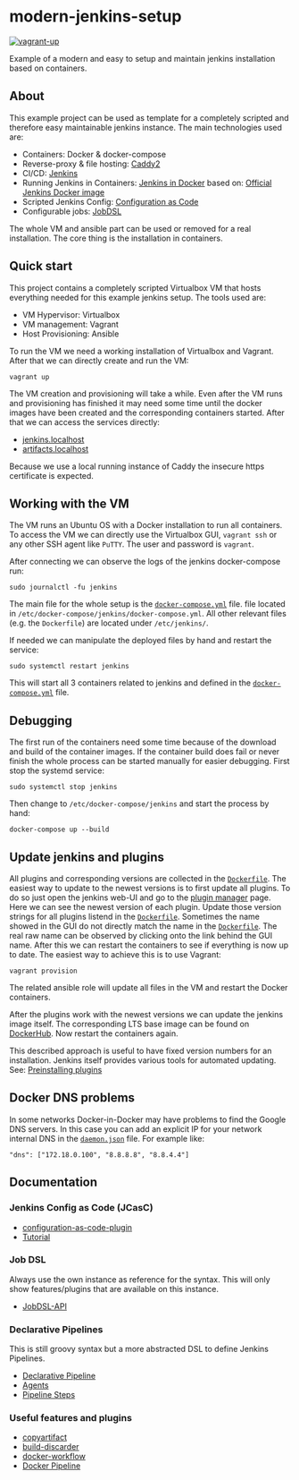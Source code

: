 modern-jenkins-setup
====================

[![vagrant-up](https://github.com/langchr86/modern-jenkins-setup/actions/workflows/vagrant-up.yml/badge.svg)](https://github.com/langchr86/modern-jenkins-setup/actions/workflows/vagrant-up.yml)

Example of a modern and easy to setup and maintain jenkins installation based on containers.



About
-----

This example project can be used as template for a completely scripted
and therefore easy maintainable jenkins instance.
The main technologies used are:

* Containers: Docker & docker-compose
* Reverse-proxy & file hosting: [Caddy2](https://caddyserver.com/v2)
* CI/CD: [Jenkins](https://www.jenkins.io/)
* Running Jenkins in Containers: [Jenkins in Docker](https://www.jenkins.io/doc/book/installing/docker/)
  based on: [Official Jenkins Docker image](https://github.com/jenkinsci/docker/blob/master/README.md)
* Scripted Jenkins Config: [Configuration as Code](https://plugins.jenkins.io/configuration-as-code/)
* Configurable jobs: [JobDSL](https://plugins.jenkins.io/job-dsl/)

The whole VM and ansible part can be used or removed for a real installation.
The core thing is the installation in containers.


Quick start
-----------

This project contains a completely scripted Virtualbox VM that hosts everything needed for this example jenkins setup.
The tools used are:

* VM Hypervisor: Virtualbox
* VM management: Vagrant
* Host Provisioning: Ansible

To run the VM we need a working installation of Virtualbox and Vagrant.
After that we can directly create and run the VM:

~~~~~~
vagrant up
~~~~~~

The VM creation and provisioning will take a while.
Even after the VM runs and provisioning has finished it may need some time until the docker images
have been created and the corresponding containers started.
After that we can access the services directly:

* [jenkins.localhost](https://jenkins.localhost/)
* [artifacts.localhost](https://artifacts.localhost/)

Because we use a local running instance of Caddy the insecure https certificate is expected.



Working with the VM
-------------------

The VM runs an Ubuntu OS with a Docker installation to run all containers.
To access the VM we can directly use the Virtualbox GUI, `vagrant ssh` or any other SSH agent like `PuTTY`.
The user and password is `vagrant`.

After connecting we can observe the logs of the jenkins docker-compose run:

~~~~~~
sudo journalctl -fu jenkins
~~~~~~

The main file for the whole setup is the [`docker-compose.yml`] file.
file located in `/etc/docker-compose/jenkins/docker-compose.yml`.
All other relevant files (e.g. the `Dockerfile`) are located under `/etc/jenkins/`.

If needed we can manipulate the deployed files by hand and restart the service:

~~~~~~
sudo systemctl restart jenkins
~~~~~~

This will start all 3 containers related to jenkins and defined in the [`docker-compose.yml`] file.



Debugging
---------

The first run of the containers need some time because of the download and build of the container images.
If the container build does fail or never finish the whole process can be started manually for easier debugging.
First stop the systemd service:

~~~~~~
sudo systemctl stop jenkins
~~~~~~

Then change to `/etc/docker-compose/jenkins` and start the process by hand:

~~~~~~
docker-compose up --build
~~~~~~



Update jenkins and plugins
--------------------------

All plugins and corresponding versions are collected in the [`Dockerfile`].
The easiest way to update to the newest versions is to first update all plugins.
To do so just open the jenkins web-UI and go to the [plugin manager](https://jenkins.localhost/pluginManager/) page.
Here we can see the newest version of each plugin.
Update those version strings for all plugins listend in the [`Dockerfile`].
Sometimes the name showed in the GUI do not directly match the name in the [`Dockerfile`].
The real raw name can be observed by clicking onto the link behind the GUI name.
After this we can restart the containers to see if everything is now up to date.
The easiest way to achieve this is to use Vagrant:

~~~~~~
vagrant provision
~~~~~~

The related ansible role will update all files in the VM and restart the Docker containers.

After the plugins work with the newest versions we can update the jenkins image itself.
The corresponding LTS base image can be found on [DockerHub](https://hub.docker.com/r/jenkins/jenkins/tags?page=1&name=lts-jdk11).
Now restart the containers again.

This described approach is useful to have fixed version numbers for an installation.
Jenkins itself provides various tools for automated updating.
See: [Preinstalling plugins](https://github.com/jenkinsci/docker/blob/master/README.md#preinstalling-plugins)



Docker DNS problems
-------------------

In some networks Docker-in-Docker may have problems to find the Google DNS servers.
In this case you can add an explicit IP for your network internal DNS in the [`daemon.json`] file.
For example like:

~~~~~~
"dns": ["172.18.0.100", "8.8.8.8", "8.8.4.4"]
~~~~~~



Documentation
-------------


### Jenkins Config as Code (JCasC)

* [configuration-as-code-plugin](https://github.com/jenkinsci/configuration-as-code-plugin/blob/master/README.md)
* [Tutorial](https://opensource.com/article/20/4/jcasc-jenkins)


### Job DSL

Always use the own instance as reference for the syntax.
This will only show features/plugins that are available on this instance.

* [JobDSL-API](https://jenkins.localhost/plugin/job-dsl/api-viewer/index.html#)


### Declarative Pipelines

This is still groovy syntax but a more abstracted DSL to define Jenkins Pipelines.

* [Declarative Pipeline](https://www.jenkins.io/doc/book/pipeline/syntax/)
* [Agents](https://www.jenkins.io/doc/book/pipeline/syntax/#agent)
* [Pipeline Steps](https://www.jenkins.io/doc/pipeline/steps/)


### Useful features and plugins

* [copyartifact](https://www.jenkins.io/doc/pipeline/steps/copyartifact/)
* [build-discarder](https://plugins.jenkins.io/build-discarder/)
* [docker-workflow](https://www.jenkins.io/doc/pipeline/steps/docker-workflow/)
* [Docker Pipeline](https://www.jenkins.io/doc/book/pipeline/docker/)




[`Dockerfile`]: ansible/roles/jenkins/files/Dockerfile
[`docker-compose.yml`]: ansible/roles/jenkins/templates/docker-compose.yml
[`daemon.json`]: ansible/roles/jenkins/files/docker/daemon.json
